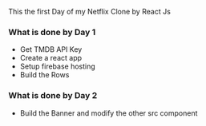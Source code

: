 This the first Day of my Netflix Clone by React Js

### What is done by Day 1

- Get TMDB API Key
- Create a react app
- Setup firebase hosting
- Build the Rows

### What is done by Day 2

- Build the Banner and modify the other src component
